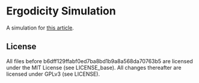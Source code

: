 # Ergodicity Simulation

A simulation for [this
article](https://ergodicityeconomics.com/2023/07/28/the-infamous-coin-toss/).

## License

All files before b6dff129ffabf0ed7ba8bd1b9a8a568da70763b5 are licensed under the
MIT License (see LICENSE_base). All changes thereafter are licensed under GPLv3
(see LICENSE).
